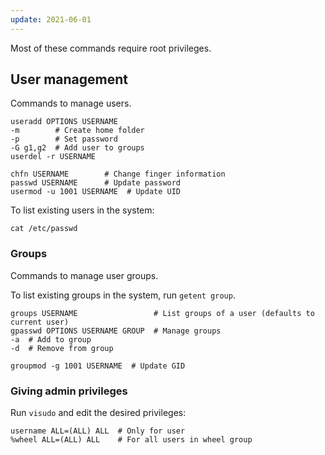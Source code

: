 ```yaml
---
update: 2021-06-01
---
```


Most of these commands require root privileges.

## User management

Commands to manage users.

```shell
useradd OPTIONS USERNAME
-m        # Create home folder
-p        # Set password
-G g1,g2  # Add user to groups
userdel -r USERNAME

chfn USERNAME        # Change finger information
passwd USERNAME      # Update password
usermod -u 1001 USERNAME  # Update UID
```

To list existing users in the system:

```shell
cat /etc/passwd
```

### Groups

Commands to manage user groups.

To list existing groups in the system, run `getent group`.

```shell
groups USERNAME                 # List groups of a user (defaults to current user)
gpasswd OPTIONS USERNAME GROUP  # Manage groups
-a  # Add to group
-d  # Remove from group

groupmod -g 1001 USERNAME  # Update GID
```

### Giving admin privileges

Run `visudo` and edit the desired privileges:

```shell
username ALL=(ALL) ALL  # Only for user
%wheel ALL=(ALL) ALL    # For all users in wheel group
```
